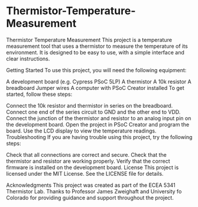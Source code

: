 # Thermistor-Temperature-Measurement

Thermistor Temperature Measurement
This project is a temperature measurement tool that uses a thermistor to measure the temperature of its environment. It is designed to be easy to use, with a simple interface and clear instructions.

Getting Started
To use this project, you will need the following equipment:

A development board (e.g. Cypress PSoC 5LP)
A thermistor
A 10k resistor
A breadboard
Jumper wires
A computer with PSoC Creator installed
To get started, follow these steps:

Connect the 10k resistor and thermistor in series on the breadboard.
Connect one end of the series circuit to GND and the other end to VDD.
Connect the junction of the thermistor and resistor to an analog input pin on the development board.
Open the project in PSoC Creator and program the board.
Use the LCD display to view the temperature readings.
Troubleshooting
If you are having trouble using this project, try the following steps:

Check that all connections are correct and secure.
Check that the thermistor and resistor are working properly.
Verify that the correct firmware is installed on the development board.
License
This project is licensed under the MIT License. See the LICENSE file for details.

Acknowledgments
This project was created as part of the ECEA 5341 Thermistor Lab. Thanks to Professor James Zweighaft and University fo Colorado for providing guidance and support throughout the project.





